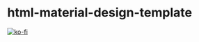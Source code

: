 # html-material-design-template

[![ko-fi](https://www.ko-fi.com/img/githubbutton_sm.svg)](https://ko-fi.com/brandonhimpfen)
